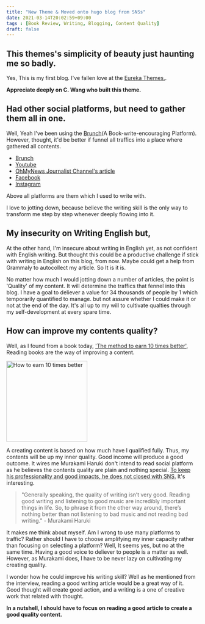 ```yaml
---
title: "New Theme & Moved onto hugo blog from SNSs"
date: 2021-03-14T20:02:59+09:00
tags : [Book Review, Writing, Blogging, Content Quality]
draft: false
---
```

## This themes's simplicity of beauty just haunting me so badly.

Yes, This is my first blog.
I've fallen love at the [Eureka Themes.](https://www.wangchucheng.com/).

**Appreciate deeply on C. Wang who built this theme.**


## Had other social platforms, but need to gather them all in one.

Well, Yeah I've been using the [Brunch](https://brunch.com)(A Book-write-encouraging Platform).
However, thought, it'd be better if funnel all traffics into a place where gathered all contents.

- [Brunch](https://brunch.com/@s-j)
- [Youtube](https://www.youtube.com/channel/UCrix37LC5amroNRGuGRfV3g)
- [OhMyNews Journalist Channel's article](http://www.ohmynews.com/NWS_Web/iRoom/index.aspx?MEM_CD=00776304)
- [Facebook](https://www.facebook.com/sjisyours)
- [Instagram](https://www.instagram.com/___sj___y/)

Above all platforms are them which I used to write with.

I love to jotting down, because believe the writing skill is the only way to transform me step by step whenever deeply flowing into it.

## My insecurity on Writing English but,

At the other hand, I'm insecure about writing in English yet, as not confident with English writing.
But thought this could be a productive challenge if stick with writing in English on this blog, from now. Maybe could get a help from Grammaly to autocollect my article. So It is it is.

No matter how much I would jotting down a number of articles, the point is 'Quality' of my content. It will determine the traffics that fennel into this blog. I have a goal to deliever a value for 34 thousands of people by 1 which temporarily quantified to manage. 
but not assure whether I could make it or not at the end of the day. It's all up to my will to cultivate qualties through my self-development at every spare time.

## How can improve my contents quality?

Well, as I found from a book today, ['The method to earn 10 times better'](https://millie.page.link/1Z1n), Reading books are the way of improving a content. 

<img width="212" alt="How to earn 10 times better" src="https://user-images.githubusercontent.com/35059428/111067615-75f2a180-8508-11eb-9df7-2334e6e77805.png">

A creating content is based on how much have I qualified fully. Thus, my contents will be up my inner quality. Good income will produce a good outcome. It wires me Murakami Haruki don't intend to read social platform as he believes the contents quality are plain and nothing special. [To keep his professionality and good impacts, he does not closed with SNS.](https://soranews24.com/2021/03/05/haruki-murakami-never-uses-social-media-bluntly-explains-why/) It's interesting.

> "Generally speaking, the quality of writing isn’t very good. Reading good writing and listening to good music are incredibly important things in life. So, to phrase it from the other way around, there’s nothing better than not listening to bad music and not reading bad writing." - Murakami Haruki

It makes me think about myself. Am I wrong to use many platforms to traffic? Rather should I have to choose amplifying my inner capacity rather than focusing on selecting a platform? Well, It seems yes, but no at the same time. Having a good voice to deliever to people is a matter as well.
However, as Murakami does, I have to be never lazy on cultivating my creating quality.

I wonder how he could improve his writing skill? Well as he mentioned from the interview, reading a good writing article would be a great way of it. Good thought will create good action, and a writing is a one of creative work that related with thought.

**In a nutshell, I should have to focus on reading a good article to create a good quality content.**




